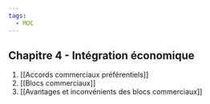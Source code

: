 ```yaml
---
tags:
  - MOC
---
```

## Chapitre 4 - Intégration économique
1. [[Accords commerciaux préférentiels]]
2. [[Blocs commerciaux]]
3. [[Avantages et inconvénients des blocs commerciaux]]